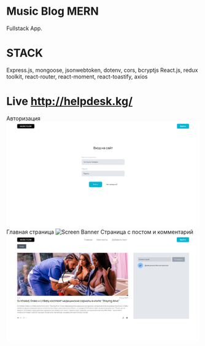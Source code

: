 
# Music Blog MERN
Fullstack App. 
# STACK
Express.js, mongoose, jsonwebtoken, dotenv, cors, bcryptjs
React.js, redux toolkit, react-router, react-moment, react-toastify, axios


# Live http://helpdesk.kg/

Авторизация
![Screen Banner](cover/1.png)
Главная страница
![Screen Banner](cover/2.png)
Страница с постом и комментарий
![Screen Banner](cover/3.png)
